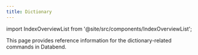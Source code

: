 ```yaml
---
title: Dictionary
---
```

import IndexOverviewList from '@site/src/components/IndexOverviewList';

This page provides reference information for the dictionary-related commands in Databend.

<IndexOverviewList />